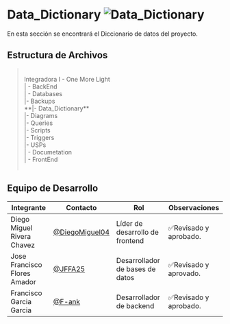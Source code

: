 # Data_Dictionary  ![Data_Dictionary](https://img.shields.io/badge/MySQL-00000F?style=for-the-badge&logo=mysql&logoColor=white)
En esta sección se encontrará el Diccionario de datos del proyecto.

## Estructura de Archivos
> <br>
>Integradora I - One More Light<br>
>| - BackEnd<br>
>| - Databases<br>
>|- Backups<br>
>**|- Data_Dictionary**<br>
>|- Diagrams<br>
>|- Queries<br>
>|- Scripts<br>
>|- Triggers<br>
>|- USPs<br>
>| - Documetation<br>
>| - FrontEnd<br>
> <br>

## Equipo de Desarrollo

|Integrante|Contacto|Rol|Observaciones|
|------------|--------|---|---|
|Diego Miguel Rivera Chavez|[@DiegoMiguel04](https://github.com/DiegoMiguel04)|Líder de desarrollo de frontend|✅Revisado y aprobado.|
|Jose Francisco Flores Amador|[@JFFA25](https://github.com/JFFA25)|Desarrollador de bases de datos|✅Revisado y aprovado.|
|Francisco Garcia Garcia|[@F-ank](https://github.com/F-ank)|Desarrollador de backend|✅Revisado y aprobado.|
